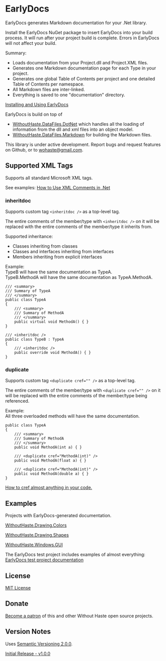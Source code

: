 # EarlyDocs

EarlyDocs generates Markdown documentation for your .Net library.

Install the EarlyDocs NuGet package to insert EarlyDocs into your build process. It will run after your project build is complete. Errors in EarlyDocs will not affect your build.

Summary:
* Loads documentation from your Project.dll and Project.XML files.
* Generates one Markdown documentation page for each Type in your project.
* Generates one global Table of Contents per project and one detailed Table of Contents per namespace.
* All Markdown files are inter-linked.
* Everything is saved to one "documentation" directory.

[Installing and Using EarlyDocs](USING_EARLYDOCS.md)

EarlyDocs is build on top of 
* [WithoutHaste.DataFiles.DotNet](https://github.com/WithoutHaste/WithoutHaste.DataFiles/tree/master/DataFiles/DotNet) which handles all the loading of information from the dll and xml files into an object model.
* [WithoutHaste.DataFiles.Markdown](https://github.com/WithoutHaste/WithoutHaste.DataFiles/tree/master/DataFiles/Markdown) for building the Markdown files.

This library is under active development. Report bugs and request features on Github, or to wohaste@gmail.com.

## Supported XML Tags

Supports all standard Microsoft XML tags.

See examples: [How to Use XML Comments in .Net](HowToUseXmlComments.md)

### inheritdoc

Supports custom tag `<inheritdoc />` as a top-level tag.

The entire comments of the member/type with `<inheritdoc />` on it will be replaced with the entire comments of the member/type it inherits from.

Supported inheritance: 
* Classes inheriting from classes
* Classes and interfaces inheriting from interfaces
* Members inheriting from explicit interfaces

Example:  
TypeB will have the same documentation as TypeA.  
TypeB.MethodA will have the same documentation as TypeA.MethodA.  
```
/// <summary>
/// Summary of TypeA
/// </summary>
public class TypeA
{
	/// <summary>
	/// Summary of MethodA
	/// </summary>
	public virtual void MethodA() { }
}

/// <inheritdoc />
public class TypeB : TypeA
{
	/// <inheritdoc />
	public override void MethodA() { }
}
```

### duplicate

Supports custom tag `<duplicate cref="" />` as a top-level tag.

The entire comments of the member/type with `<duplicate cref="" />` on it will be replaced with the entire comments of the member/type being referenced.

Example:  
All three overloaded methods will have the same documentation.  
```
public class TypeA
{
	/// <summary>
	/// Summary of MethodA
	/// </summary>
	public void MethodA(int a) { }

	/// <duplicate cref="MethodA(int)" />
	public void MethodA(float a) { }
	
	/// <duplicate cref="MethodA(int)" />
	public void MethodA(double a) { }
}
```

[How to cref almost anything in your code.](HowToUseXmlComments.md#cref-attribute)

## Examples

Projects with EarlyDocs-generated documentation.

[WithoutHaste.Drawing.Colors](https://github.com/WithoutHaste/WithoutHaste.Drawing.Colors/blob/master/documentation/TableOfContents.WithoutHaste.Drawing.Colors.md)

[WithoutHaste.Drawing.Shapes](https://github.com/WithoutHaste/WithoutHaste.Drawing.Shapes/blob/master/documentation/TableOfContents.WithoutHaste.Drawing.Shapes.md)

[WithoutHaste.Windows.GUI](https://github.com/WithoutHaste/WithoutHaste.Windows.GUI/blob/master/documentation/TableOfContents.WithoutHaste.Windows.GUI.md)

The EarlyDocs test project includes examples of almost everything:
[EarlyDocs test project documentation](https://github.com/WithoutHaste/EarlyDocs/blob/master/Test/documentation/TableOfContents.Test.md)

## License

[MIT License](https://github.com/WithoutHaste/EarlyDocs/blob/master/LICENSE)

## Donate

[Become a patron](https://www.patreon.com/withouthaste) of this and other Without Haste open source projects.

## Version Notes

Uses [Semantic Versioning 2.0.0](https://semver.org/).

[Initial Release - v1.0.0](https://github.com/WithoutHaste/EarlyDocs/releases/tag/v1.0.0)
